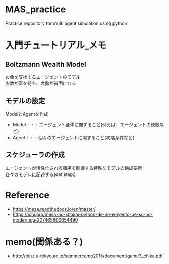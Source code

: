 # MAS_practice
Practice repository for multi agent simulation using python

# 入門チュートリアル_メモ
## Boltzmann Wealth Model  
お金を交換するエージェントのモデル  
少数が富を持ち、大勢が貧困になる  

## モデルの設定
ModelとAgentを作成  
- Model・・・エージェント全体に関すること(例えば、エージェントの総数など)  
- Agent・・・個々のエージェントに関すること(初期条件など)  

## スケジューラの作成  
エージェントが活性化される順序を制御する特殊なモデルの構成要素  
各々のモデルに記述する(def step:)  


# Reference
- https://mesa.readthedocs.io/en/master/  
- https://ichi.pro/mesa-no-shokai-python-de-no-e-jyento-be-su-no-moderingu-207465600654490  

# memo(関係ある？)  
- http://bin.t.u-tokyo.ac.jp/summercamp2015/document/game3_chika.pdf
